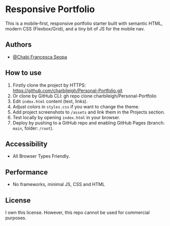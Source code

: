 # Responsive Portfolio

This is a mobile‑first, responsive portfolio starter built with semantic HTML, modern CSS (Flexbox/Grid), and a tiny bit of JS for the mobile nav.

## Authors

- [@Chabi Francesca Seopa](https://www.github.com/charbileigh)


## How to use
1. Firstly clone the project by HTTPS: https://github.com/charbileigh/Personal-Portfolio.git
2. Or clone by GitHub CLI: gh repo clone charbileigh/Personal-Portfolio
3. Edit `index.html` content (text, links).
4. Adjust colors in `styles.css` if you want to change the theme.
5. Add project screenshots to `/assets` and link them in the Projects section.
6. Test locally by opening `index.html` in your browser.
7. Deploy by pushing to a GitHub repo and enabling GitHub Pages (branch: `main`, folder: `/root`).

## Accessibility
- All Browser Types Friendly.

## Performance
- No frameworks, minimal JS, CSS and HTML

## License
I own this license. However, this repo cannot be used for commercial purposes. 
